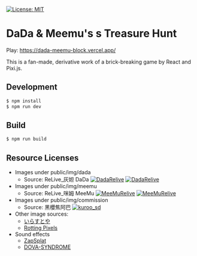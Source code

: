 [![License: MIT](https://img.shields.io/badge/License-MIT-yellow.svg)](https://opensource.org/licenses/MIT)

# DaDa & Meemu's s Treasure Hunt

Play: https://dada-meemu-block.vercel.app/

This is a fan-made, derivative work of a brick-breaking game by React and Pixi.js.

## Development

```bash
$ npm install
$ npm run dev
```

## Build

```bash
$ npm run build
```

## Resource Licenses

- Images under public/img/dada
  - Source: ReLive_灰妲 DaDa [![DadaRelive][2.1]][4] [![DadaRelive][1.1]][1]
- Images under public/img/meemu
  - Source: ReLive_咪姆 MeeMu
  [![MeeMuRelive][2.1]][5] [![MeeMuRelive][1.1]][2]
- Images under public/img/commission
  - Source: 黑櫻焦阿巴 [![kuroo_sd][1.1]][3]
- Other image sources:
  - [いらすとや](https://www.irasutoya.com/)
  - [Rotting Pixels](https://rottingpixels.itch.io/four-seasons-platformer-tileset-16x16free)
- Sound effects
  - [ZapSplat](https://www.zapsplat.com)
  - [DOVA-SYNDROME](https://dova-s.jp/)

<!-- Please don't remove this: Grab your social icons from https://github.com/carlsednaoui/gitsocial -->


<!-- links to social media icons -->
<!-- no need to change these -->

[1.1]: https://img.shields.io/badge/Twitter-1DA1F2?style=for-the-badge&logo=twitter&logoColor=white (twitter)
[2.1]: https://img.shields.io/badge/YouTube-FF0000?style=for-the-badge&logo=youtube&logoColor=white (youtube)

<!-- links to your social media accounts -->
<!-- update these accordingly -->

[1]: https://twitter.com/DadaRelive
[2]: https://twitter.com/MeeMuRelive
[3]: https://twitter.com/kuroo_sd
[4]: https://www.youtube.com/@ReLiveDaDa
[5]: https://www.youtube.com/@relive_meemu4350

<!-- Please don't remove this: Grab your social icons from https://github.com/carlsednaoui/gitsocial -->